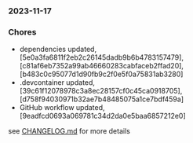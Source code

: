 ### 2023-11-17

### Chores
+ dependencies updated, [5e0a3fa6811f2eb2c26145dadb9b6b4783157479], [c81af6eb7352a99ab46660283cabfaceb2ffad20], [b483c0c95077d1d90fb9c2f0e5f0a75831ab3280]
+ .devcontainer updated, [39c61f12078978c3a8ec28157cf0c45ca0918705], [d758f94030971b32ae7b48485075a1ce7bdf459a]
+ GitHub workflow updated, [9eadfcd0693a069781c34d2da0e5baa6857212e0]

see <a href='https://github.com/mrjackwills/belugasnooze_vue/blob/main/CHANGELOG.md'>CHANGELOG.md</a> for more details

